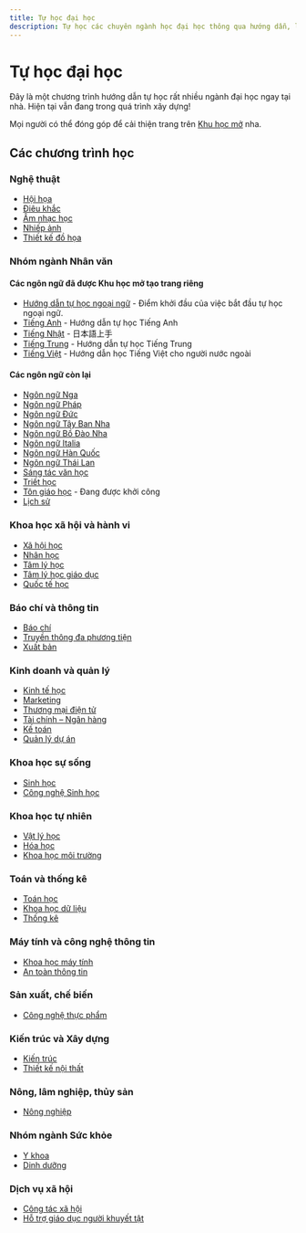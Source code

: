 ```yaml
---
title: Tự học đại học
description: Tự học các chuyên ngành học đại học thông qua hướng dẫn, lộ trình và các nguồn tài nguyên miễn phí trên Internet
---
```


# Tự học đại học
Đây là một chương trình hướng dẫn tự học rất nhiều ngành đại học ngay tại nhà. Hiện tại vẫn đang trong quá trình xây dựng!

Mọi người có thể đóng góp để cải thiện trang trên [Khu học mở](https://daihocmo.github.io/) nha.

## Các chương trình học
### Nghệ thuật
- [Hội họa](nghe-thuat/hoi-hoa/index.md)
- [Điêu khắc](nghe-thuat/dieu-khac.md)
- [Âm nhạc học](nghe-thuat/am-nhac.md)
- [Nhiếp ảnh](nghe-thuat/nhiep-anh.md)
- [Thiết kế đồ họa](nghe-thuat/thiet-ke-do-hoa/index.md)

### Nhóm ngành Nhân văn

#### Các ngôn ngữ đã được Khu học mở tạo trang riêng

-   [Hướng dẫn tự học ngoại ngữ](https://daihocmo.github.io/ngoai-ngu/) - Điểm khởi đầu của việc bắt đầu tự học ngoại ngữ.
-   [Tiếng Anh](https://daihocmo.github.io/tieng-anh/) - Hướng dẫn tự học Tiếng Anh
-   [Tiếng Nhật](https://daihocmo.github.io/tieng-nhat/) - 日本語上手
-   [Tiếng Trung](https://daihocmo.github.io/tieng-trung/) - Hướng dẫn tự học Tiếng Trung
-   [Tiếng Việt](https://daihocmo.github.io/learn-vietnamese/) - Hướng dẫn học Tiếng Việt cho người nước ngoài

#### Các ngôn ngữ còn lại
- [Ngôn ngữ Nga](nhan-van/tieng-nga.md)
- [Ngôn ngữ Pháp](nhan-van/tieng-phap.md)
- [Ngôn ngữ Đức](nhan-van/tieng-duc.md)
- [Ngôn ngữ Tây Ban Nha](nhan-van/tieng-tbn.md)
- [Ngôn ngữ Bồ Đào Nha](nhan-van/tieng-bdn.md)
- [Ngôn ngữ Italia](nhan-van/tieng-y.md)
- [Ngôn ngữ Hàn Quốc](nhan-van/tieng-han.md)
- [Ngôn ngữ Thái Lan](nhan-van/tieng-thai.md)
- [Sáng tác văn học](nhan-van/sang-tac-van-hoc.md)
- [Triết học](nhan-van/triet-hoc.md)
- [Tôn giáo học](nhan-van/ton-giao-hoc/index.md) - Đang được khởi công
- [Lịch sử](nhan-van/lich-su/index.md)

### Khoa học xã hội và hành vi

- [Xã hội học](khoa-hoc-xa-hoi/xa-hoi-hoc.md)
- [Nhân học](khoa-hoc-xa-hoi/nhan-hoc.md)
- [Tâm lý học](khoa-hoc-xa-hoi/tam-ly-hoc.md)
- [Tâm lý học giáo dục](khoa-hoc-xa-hoi/tam-ly-hoc-giao-duc.md)
- [Quốc tế học](khoa-hoc-xa-hoi/quoc-te-hoc.md)

### Báo chí và thông tin
- [Báo chí](bao-chi-thong-tin/bao-chi.md)
- [Truyền thông đa phương tiện](bao-chi-thong-tin/truyen-thong-da-phuong-tien.md)
- [Xuất bản](bao-chi-thong-tin/xuat-ban.md)

### Kinh doanh và quản lý
- [Kinh tế học](kinh-doanh/kinh-te.md)
- [Marketing](kinh-doanh/marketing.md)
- [Thương mại điện tử](kinh-doanh/thuong-mai-dien-tu.md)
- [Tài chính – Ngân hàng](kinh-doanh/tai-chinh-ngan-hang.md)
- [Kế toán](kinh-doanh/ke-toan.md)
- [Quản lý dự án](kinh-doanh/quan-ly-du-an.md)

### Khoa học sự sống
- [Sinh học](khoa-hoc-su-song/sinh-hoc.md)
- [Công nghệ Sinh học](khoa-hoc-su-song/cong-nghe-sinh-hoc.md)

### Khoa học tự nhiên

- [Vật lý học](khoa-hoc-tu-nhien/vat-ly-hoc.md)
- [Hóa học](khoa-hoc-tu-nhien/hoa-hoc.md)
- [Khoa học môi trường](khoa-hoc-tu-nhien/khoa-hoc-moi-truong.md)

### Toán và thống kê

- [Toán học](toan-va-thong-ke/toan-hoc.md)
- [Khoa học dữ liệu](toan-va-thong-ke/khoa-hoc-du-lieu.md)
- [Thống kê](toan-va-thong-ke/thong-ke.md)

### Máy tính và công nghệ thông tin

- [Khoa học máy tính](https://daihocmo.github.io/khoa-hoc-may-tinh/khmt/)
- [An toàn thông tin](cong-nghe/an-toan-thong-tin.md)

### Sản xuất, chế biến
- [Công nghệ thực phẩm](san-xuat-che-bien/cong-nghe-thuc-pham.md)

### Kiến trúc và Xây dựng

- [Kiến trúc](kien-truc-xay-dung/kien-truc.md)
- [Thiết kế nội thất](kien-truc-xay-dung/thiet-ke-noi-that.md)

### Nông, lâm nghiệp, thủy sản
- [Nông nghiệp](nong-lam-thuy-san/nong-nghiep.md)

### Nhóm ngành Sức khỏe

- [Y khoa](y-khoa/y-khoa.md)
- [Dinh dưỡng](y-khoa/dinh-duong.md)

### Dịch vụ xã hội

- [Công tác xã hội](dich-vu-xa-hoi/cong-tac-xa-hoi.md)
- [Hỗ trợ giáo dục người khuyết tật](dich-vu-xa-hoi/giao-duc-nguoi-khuyet-tat.md)
